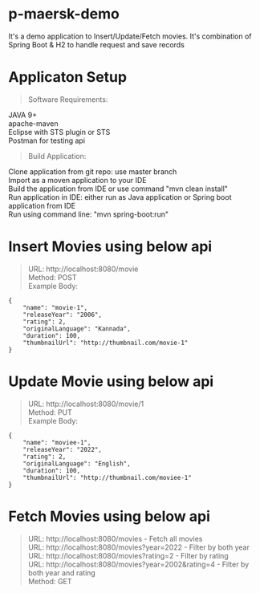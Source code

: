 # p-maersk-demo

It's a demo application to Insert/Update/Fetch movies. It's combination of Spring Boot & H2 to handle request and save records

# Applicaton Setup
> Software Requirements: <br />

JAVA 9+ <br />
apache-maven <br />
Eclipse with STS plugin or STS <br />
Postman for testing api <br />

> Build Application: <br />

Clone application from git repo: use master branch<br />
Import as a moven application to your IDE <br />
Build the application from IDE or use command "mvn clean install" <br />
Run application in IDE: either run as Java application or Spring boot application from IDE <br />
Run using command line: "mvn spring-boot:run" <br />

# Insert Movies using below api

> URL: http://localhost:8080/movie <br />
> Method: POST <br />
> Example Body: <br />
````
{
    "name": "movie-1",
    "releaseYear": "2006",
    "rating": 2,
    "originalLanguage": "Kannada",
    "duration": 100,
    "thumbnailUrl": "http://thumbnail.com/movie-1"
}
````

# Update Movie using below api

> URL: http://localhost:8080/movie/1 <br />
> Method: PUT <br />
> Example Body: <br />
````
{
    "name": "moviee-1",
    "releaseYear": "2022",
    "rating": 2,
    "originalLanguage": "English",
    "duration": 100,
    "thumbnailUrl": "http://thumbnail.com/moviee-1"
}
````

# Fetch Movies using below api

> URL: http://localhost:8080/movies  - Fetch all movies <br />
> URL: http://localhost:8080/movies?year=2022  - Filter by both year <br />
> URL: http://localhost:8080/movies?rating=2  - Filter by rating <br />
> URL: http://localhost:8080/movies?year=2002&rating=4  - Filter by both year and rating <br />
> Method: GET
